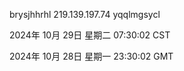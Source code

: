 brysjhhrhl 219.139.197.74 yqqlmgsycl

2024年 10月 29日 星期二 07:30:02 CST

2024年 10月 28日 星期一 23:30:02 GMT
